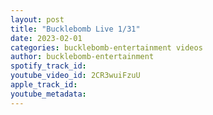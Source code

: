 ```yaml
---
layout: post
title: "Bucklebomb Live 1/31"
date: 2023-02-01
categories: bucklebomb-entertainment videos
author: bucklebomb-entertainment
spotify_track_id: 
youtube_video_id: 2CR3wuiFzuU
apple_track_id: 
youtube_metadata: 
---
```

